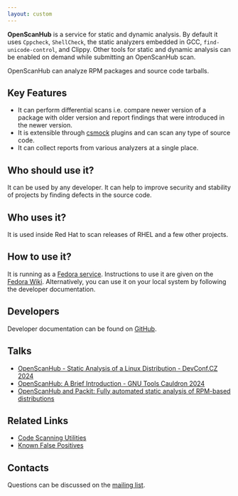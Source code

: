 ```yaml
---
layout: custom
---
```

**OpenScanHub** is a service for static and dynamic analysis. By default it uses `Cppcheck`, `ShellCheck`, the static analyzers embedded in GCC, `find-unicode-control`, and Clippy. Other tools for static and dynamic analysis can be enabled on demand while submitting an OpenScanHub scan.

OpenScanHub can analyze RPM packages and source code tarballs.

## Key Features

- It can perform differential scans i.e. compare newer version of a package with older version and report findings that were introduced in the newer version.
- It is extensible through [csmock](https://github.com/csutils/csmock) plugins and can scan any type of source code.
- It can collect reports from various analyzers at a single place.

## Who should use it?

It can be used by any developer. It can help to improve security and stability of projects by finding defects in the source code.

## Who uses it?

It is used inside Red Hat to scan releases of RHEL and a few other projects.

## How to use it?

It is running as a [Fedora service](https://openscanhub.fedoraproject.org/). Instructions to use it are given on the [Fedora Wiki](https://fedoraproject.org/wiki/OpenScanHub). Alternatively, you can use it on your local system by following the developer documentation.

## Developers

Developer documentation can be found on [GitHub](https://github.com/openscanhub/openscanhub/blob/main/docs/development.md).

## Talks

- [OpenScanHub - Static Analysis of a Linux Distribution - DevConf.CZ 2024](https://www.youtube.com/watch?v=rcuIvAttWgY)
- [OpenScanHub: A Brief Introduction - GNU Tools Cauldron 2024](https://www.youtube.com/watch?v=lp7UECNg7qY)
- [OpenScanHub and Packit: Fully automated static analysis of RPM-based distributions](https://www.youtube.com/watch?v=XYCh1hkCo-o)

## Related Links

- [Code Scanning Utilities](https://github.com/csutils)
- [Known False Positives](https://github.com/openscanhub/known-false-positives)

## Contacts

Questions can be discussed on the [mailing list](https://lists.fedoraproject.org/archives/list/openscanhub@lists.fedoraproject.org/).
